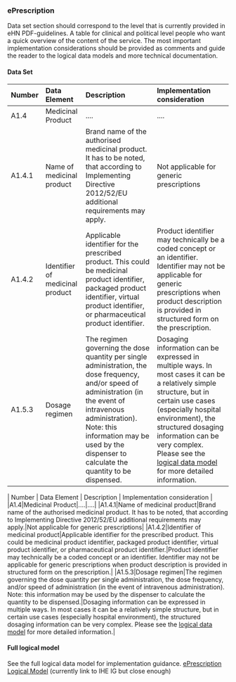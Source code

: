### ePrescription

Data set section should correspond to the level that is currently provided in eHN PDF-guidelines. A table for clinical and political level people who want a quick overview of the content of the service. The most important implementation considerations should be provided as comments and guide the reader to the logical data models and more technical documentation.

#### Data Set
| Number | Data Element | Description | Implementation consideration |
|:-----|:-----|:-----|:-----|
|A1.4|Medicinal Product|....|....|
|A1.4.1|Name of medicinal product|Brand name of the authorised medicinal product. It has to be noted, that according to Implementing Directive 2012/52/EU additional requirements may apply.|Not applicable for generic prescriptions|
|A1.4.2|Identifier of medicinal product|Applicable identifier for the prescribed product. This could be medicinal product identifier, packaged product identifier, virtual product identifier, or pharmaceutical product identifier.|Product identifier may technically be a coded concept or an identifier. Identifier may not be applicable for generic prescriptions when product description is provided in structured form on the prescription.|
|A1.5.3|Dosage regimen|The regimen governing the dose quantity per single administration, the dose frequency, and/or speed of administration (in the event of intravenous administration). Note: this information may be used by the dispenser to calculate the quantity to be dispensed.|Dosaging information can be expressed in multiple ways. In most cases it can be a relatively simple structure, but in certain use cases (especially hospital environment), the structured dosaging information can be very complex. Please see the [logical data model](https://build.fhir.org/ig/IHE/pharm-mpd/StructureDefinition-DosagingInformation.html) for more detailed information.|

| Number | Data Element | Description | Implementation consideration |
|A1.4|Medicinal Product|....|....|
|A1.4.1|Name of medicinal product|Brand name of the authorised medicinal product. It has to be noted, that according to Implementing Directive 2012/52/EU additional requirements may apply.|Not applicable for generic prescriptions|
|A1.4.2|Identifier of medicinal product|Applicable identifier for the prescribed product. This could be medicinal product identifier, packaged product identifier, virtual product identifier, or pharmaceutical product identifier.|Product identifier may technically be a coded concept or an identifier. Identifier may not be applicable for generic prescriptions when product description is provided in structured form on the prescription.|
|A1.5.3|Dosage regimen|The regimen governing the dose quantity per single administration, the dose frequency, and/or speed of administration (in the event of intravenous administration). Note: this information may be used by the dispenser to calculate the quantity to be dispensed.|Dosaging information can be expressed in multiple ways. In most cases it can be a relatively simple structure, but in certain use cases (especially hospital environment), the structured dosaging information can be very complex. Please see the [logical data model](https://build.fhir.org/ig/IHE/pharm-mpd/StructureDefinition-DosagingInformation.html) for more detailed information.|

#### Full logical model

See the full logical data model for implementation guidance.
[ePrescription Logical Model](https://build.fhir.org/ig/IHE/pharm-mpd/StructureDefinition-MedicationPrescription.html) (currently link to IHE IG but close enough)
